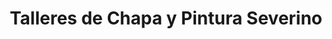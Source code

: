 ---
title: "Talleres de Chapa y Pintura Severino"
url: /camarinas/talleres-de-chapa-y-pintura-severino/
shop: reparación de automóviles
---